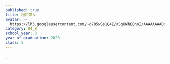 ```yaml
---
published: true
title: 樋口寧々
avatar: >-
  https://lh3.googleusercontent.com/-q7O5wSs1Q4E/XSqXNbEQhoI/AAAAAAAADdQ/tAStiAUv1S0Zwu-0U677Q5mKH_MmBuPyQCLcBGAs/%25E5%2586%2599%25E7%259C%259F.JPG
category: 04_B
school_year: 3
year_of_graduation: 2020
class: 5
---
```

.
